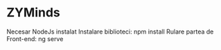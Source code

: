 # ZYMinds

Necesar NodeJs instalat
Instalare biblioteci: npm install
Rulare partea de Front-end: ng serve